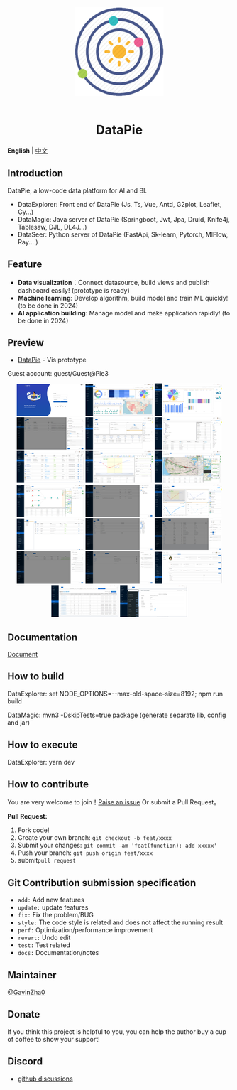 <div align="center"> <a href="https://github.com/GavinZha0/DataPie"> <img alt="DataPie Logo" width="200" height="200" src="/public/resource/img/ninestar.png"> </a> <br> <br>

<h1>DataPie</h1>
</div>

**English** | [中文](./README.zh-CN.md)

## Introduction
DataPie, a low-code data platform for AI and BI.
- DataExplorer: Front end of DataPie (Js, Ts, Vue, Antd, G2plot, Leaflet, Cy...)
- DataMagic: Java server of DataPie (Springboot, Jwt, Jpa, Druid, Knife4j, Tablesaw, DJL, DL4J...)
- DataSeer: Python server of DataPie (FastApi, Sk-learn, Pytorch, MlFlow, Ray... )

## Feature
- **Data visualization**：Connect datasource, build views and publish dashboard easily! (prototype is ready)
- **Machine learning**: Develop algorithm, build model and train ML quickly! (to be done in 2024)
- **AI application building**: Manage model and make application rapidly! (to be done in 2024)

## Preview
- [DataPie](http://18.234.188.222:3721/) - Vis prototype

Guest account: guest/Guest@Pie3


<p align="center">
    <img alt="DataPie Logo" width="30%" src="/public/resource/img/doc/login.png">
    <img alt="DataPie Logo" width="30%" src="/public/resource/img/doc/home.png">
    <img alt="DataPie Logo" width="30%" src="/public/resource/img/doc/dashboard.png">
    <img alt="DataPie Logo" width="30%" src="/public/resource/img/doc/source-datasource.png">
    <img alt="DataPie Logo" width="30%" src="/public/resource/img/doc/source-import.png">
    <img alt="DataPie Logo" width="30%" src="/public/resource/img/doc/vis-dataset.png">
    <img alt="DataPie Logo" width="30%" src="/public/resource/img/doc/vis-dataview1.png">
    <img alt="DataPie Logo" width="30%" src="/public/resource/img/doc/vis-dataview2.png">
    <img alt="DataPie Logo" width="30%" src="/public/resource/img/doc/vis-dataview3.png">
    <img alt="DataPie Logo" width="30%" src="/public/resource/img/doc/vis-dataview4.png">
    <img alt="DataPie Logo" width="30%" src="/public/resource/img/doc/vis-report1.png">
    <img alt="DataPie Logo" width="30%" src="/public/resource/img/doc/vis-report2.png">
    <img alt="DataPie Logo" width="30%" src="/public/resource/img/doc/admin-user.png">
    <img alt="DataPie Logo" width="30%" src="/public/resource/img/doc/admin-role.png">
    <img alt="DataPie Logo" width="30%" src="/public/resource/img/doc/admin-menu.png">
    <img alt="DataPie Logo" width="30%" src="/public/resource/img/doc/admin-param.png">
    <img alt="DataPie Logo" width="30%" src="/public/resource/img/doc/admin-org.png">
    <img alt="DataPie Logo" width="30%" src="/public/resource/img/doc/admin-center.png">
    <img alt="DataPie Logo" width="30%" src="/public/resource/img/doc/monitor-druid.png">
    <img alt="DataPie Logo" width="30%" src="/public/resource/img/doc/monitor-knife4j.png">
</p>




## Documentation
[Document](https://github.com/GavinZha0/DataPie/)

## How to build
DataExplorer: set NODE_OPTIONS=--max-old-space-size=8192; npm run build

DataMagic: mvn3 -DskipTests=true package (generate separate lib, config and jar)

## How to execute
DataExplorer: yarn dev

## How to contribute
You are very welcome to join！[Raise an issue](https://github.com/GavinZha0/DataPie/issues/new/choose) Or submit a Pull Request。

**Pull Request:**
1. Fork code!
2. Create your own branch: `git checkout -b feat/xxxx`
3. Submit your changes: `git commit -am 'feat(function): add xxxxx'`
4. Push your branch: `git push origin feat/xxxx`
5. submit`pull request`

## Git Contribution submission specification
  - `add:` Add new features
  - `update:` update features
  - `fix:` Fix the problem/BUG
  - `style:` The code style is related and does not affect the running result
  - `perf:` Optimization/performance improvement
  - `revert:` Undo edit
  - `test:` Test related
  - `docs:` Documentation/notes

## Maintainer
[@GavinZha0](https://github.com/GavinZha0)

## Donate
If you think this project is helpful to you, you can help the author buy a cup of coffee to show your support!

## Discord
- [github discussions](https://github.com/GavinZha0/DataPie/discussions)


